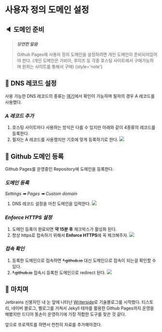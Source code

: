 # 사용자 정의 도메인 설정

## 🔈 도메인 준비

> ***당연한 말씀***
> 
> Github Pages에 사용자 정의 도메인을 설정하려면 개인 도메인이 준비되어있어야 한다.
> (개인 도메인은 가비아, 후이즈 등 각종 호스팅 사이트에서 구매가능하며 원하는 사이트를 통해서 구매)
{style='note'}

## 💎 DNS 레코드 설정
사용 가능한 DNS 레코드의 종류는 [여기](https://docs.github.com/ko/pages/configuring-a-custom-domain-for-your-github-pages-site/managing-a-custom-domain-for-your-github-pages-site#dns-records-for-your-custom-domain)에서 확인이 가능하며 필자의 경우 A 레코드를 사용했다.

### ***A 레코드 추가***
1. 호스팅 사이트마다 사용하는 방식은 다를 수 있지만 아래와 같이 4종류의 레코드를 등록한다.
2. 필자는 A 레코드를 사용했지만 기호에 맞게 등록하기로 한다.
![](20241125_083158.png)

## 🍨 Github 도메인 등록
Github Pages를 운영중인 Repository에 도메인을 등록한다.

### ***도메인 등록***
*Settings ➡ Pages ➡ Custom domain*
1. DNS 레코드 설정을 마친 도메인을 입력한다.
![](20241125_082905.png)

### ***Enforce HTTPS 설정***
1. 도메인 등록이 완료되면 **약 15분 후** 체크박스가 활성화 된다.
2. 항상 https로 접속하기 위해서 **Enforce HTTPS**에 꼭 체크해주자.
![](20241125_083307.png)

### ***접속 확인***
1. 등록한 도메인으로 접속하면 ~~*.github.io~~ 대신 도메인으로 접속이 되는걸 확인할 수 있다.
2. ~~*.github.io~~ 접속시 등록한 도메인으로 redirect 된다.
![](20241125_134247.png)

## 👋 마치며
Jetbrains 신봉자인 내 눈 앞에 나타난 [Writerside](https://www.jetbrains.com/ko-kr/writerside/)로 기술블로그를 시작했다.
티스토리, 네이버 블로그, 벨로그를 거쳐서 Jekyll 테마를 활용한 Github Pages까지 운영을 해봤지만 드디어 똥손이 운영하기에 가장 적합한 도구를 찾은 것 같다.

앞으로 프로젝트를 하면서 천천히 자료를 추가해야겠다.

<br/>
